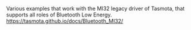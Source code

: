 Various examples that work with the MI32 legacy driver of Tasmota, that supports all roles of Bluetooth Low Energy. https://tasmota.github.io/docs/Bluetooth_MI32/


